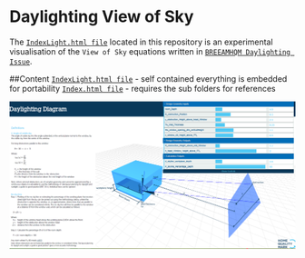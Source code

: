 # Daylighting View of Sky

The [`IndexLight.html file`](https://github.com/JulesBuh/threeD.js/blob/master/indexLight.html) located in this repository is an experimental visualisation of the `View of Sky` equations written in [`BREEAM`](https://www.breeam.com/projects/)[`HQM Daylighting Issue`](http://www.homequalitymark.com/standard).

##Content
[`IndexLight.html file`](https://github.com/JulesBuh/threeD.js/blob/master/indexLight.html) - self contained everything is embedded for portability
[`Index.html file`](https://github.com/JulesBuh/threeD.js/blob/master/index.html) - requires the sub folders for references

![Screenshot](img/thumbnailPreview.png) 
